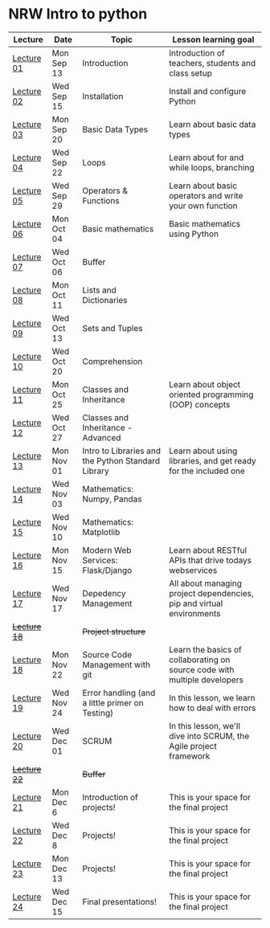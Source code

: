 # NRW Intro to python

| Lecture                 | Date       | Topic                              | Lesson learning goal                                                           |
| ----------------------- | ---------- | ---------------------------------- | ------------------------------------------------------------------------------ |
| [Lecture 01](lecture-01/)  | Mon Sep 13 | Introduction                      | Introduction of teachers, students and class setup |
| [Lecture 02](lecture-02/)  | Wed Sep 15 | Installation | Install and configure Python |
| [Lecture 03](lecture-03/) | Mon Sep 20 | Basic Data Types | Learn about basic data types |
| [Lecture 04](lecture-04/) | Wed Sep 22 | Loops | Learn about for and while loops, branching |
| [Lecture 05](lecture-05/) | Wed Sep 29 | Operators & Functions | Learn about basic operators and write your own function |
| [Lecture 06](lecture-06/) | Mon Oct 04 | Basic mathematics | Basic mathematics using Python |
| [Lecture 07](lecture-07/) | Wed Oct 06  | Buffer |  |
| [Lecture 08](lecture-08/) | Mon Oct 11  | Lists and Dictionaries |  |
| [Lecture 09](lecture-09/) | Wed Oct 13 | Sets and Tuples |  |
| [Lecture 10](lecture-10/) | Wed Oct 20 | Comprehension |  |
| [Lecture 11](lecture-11/) | Mon Oct 25 |  Classes and Inheritance                       | Learn about object oriented programming (OOP) concepts                                                    |
| [Lecture 12](lecture-12/) | Wed Oct 27 |  Classes and Inheritance - Advanced                       |                                                     |
| [Lecture 13](lecture-13/) | Mon Nov 01 |  Intro to Libraries and the Python Standard Library                      | Learn about using libraries, and get ready for the included one                                                    |
| [Lecture 14](lecture-14/) | Wed Nov 03 |  Mathematics: Numpy, Pandas                       |                                                     |
| [Lecture 15](lecture-15/) | Wed Nov 10  |  Mathematics: Matplotlib                   |                                                |
| [Lecture 16](lecture-16/) | Mon Nov 15 |  Modern Web Services: Flask/Django                      | Learn about RESTful APIs that drive todays webservices                                                    |
| [Lecture 17](lecture-17/) | Wed Nov 17 |  Depedency Management                       | All about managing project dependencies, pip and virtual environments                                               |
| ~~[Lecture 18](lecture-18/)~~ |  |  ~~Project structure~~                       |                                                   |
| [Lecture 18](lecture-19/) | Mon Nov 22 |  Source Code Management with git                       |       Learn the basics of collaborating on source code with multiple developers                                |
| [Lecture 19](lecture-20/) | Wed Nov 24 | Error handling (and a little primer on Testing)                | In this lesson, we learn how to deal with errors                                              |
| [Lecture 20](lecture-21/) | Wed Dec 01 |  SCRUM                      | In this lesson, we'll dive into SCRUM, the Agile project framework                                                    |
| ~~[Lecture 22](lecture-22/)~~ |  | ~~Buffer~~                       |                                                    |
| [Lecture 21](lecture-23/) | Mon Dec 6  |  Introduction of projects! | This is your space for the final project                                                    |
| [Lecture 22](lecture-24/) | Wed Dec 8  | Projects!                       | This is your space for the final project                                                   |
| [Lecture 23](lecture-25/) | Mon Dec 13 |  Projects!                       | This is your space for the final project                                                   |
| [Lecture 24](lecture-26/) | Wed Dec 15 | Final presentations!                       | This is your space for the final project                                                   |

